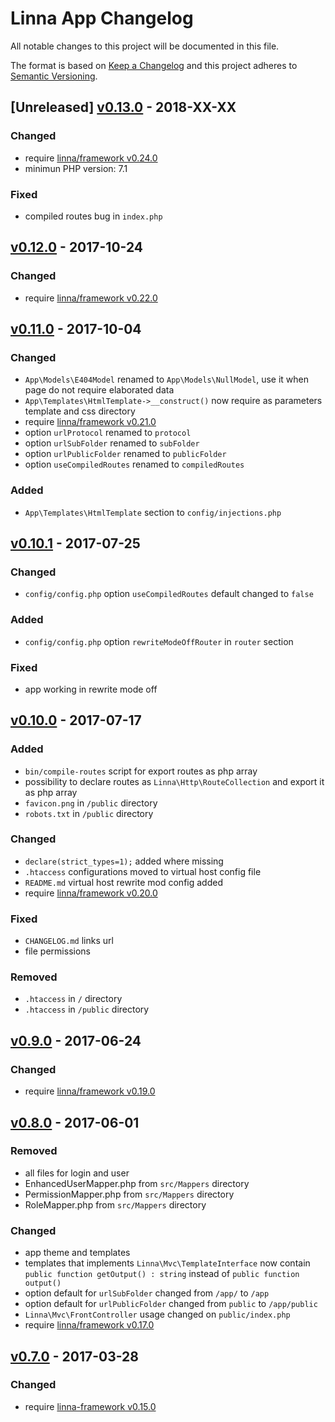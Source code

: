 
# Linna App Changelog

All notable changes to this project will be documented in this file.

The format is based on [Keep a Changelog](http://keepachangelog.com/)
and this project adheres to [Semantic Versioning](http://semver.org/).

## [Unreleased] [v0.13.0](https://github.com/linna/app/compare/v0.12.0...v0.13.0) - 2018-XX-XX

### Changed
* require [linna/framework v0.24.0](https://github.com/linna/framework/releases/tag/v0.24.0)
* minimun PHP version: 7.1

### Fixed
* compiled routes bug in `index.php`

## [v0.12.0](https://github.com/linna/app/compare/v0.11.0...v0.12.0) - 2017-10-24

### Changed
* require [linna/framework v0.22.0](https://github.com/linna/framework/releases/tag/v0.22.0)

## [v0.11.0](https://github.com/linna/app/compare/v0.10.1...v0.11.0) - 2017-10-04

### Changed
* `App\Models\E404Model` renamed to `App\Models\NullModel`, use it when page do not require elaborated data
* `App\Templates\HtmlTemplate->__construct()` now require as parameters template and css directory
* require [linna/framework v0.21.0](https://github.com/linna/framework/releases/tag/v0.21.0)
* option `urlProtocol` renamed to `protocol`
* option `urlSubFolder` renamed to `subFolder`
* option `urlPublicFolder` renamed to `publicFolder`
* option `useCompiledRoutes` renamed to `compiledRoutes`

### Added
* `App\Templates\HtmlTemplate` section to `config/injections.php`

## [v0.10.1](https://github.com/linna/app/compare/v0.10.0...v0.10.1) - 2017-07-25

### Changed
* `config/config.php` option `useCompiledRoutes` default changed to `false`

### Added
* `config/config.php` option `rewriteModeOffRouter` in `router` section

### Fixed
* app working in rewrite mode off

## [v0.10.0](https://github.com/linna/app/compare/v0.9.0...v0.10.0) - 2017-07-17

### Added
* `bin/compile-routes` script for export routes as php array
* possibility to declare routes as `Linna\Http\RouteCollection` and export it as php array
* `favicon.png` in `/public` directory
* `robots.txt` in `/public` directory

### Changed
* `declare(strict_types=1);` added where missing
* `.htaccess` configurations moved to virtual host config file
* `README.md` virtual host rewrite mod config added
* require [linna/framework v0.20.0](https://github.com/linna/framework/releases/tag/v0.20.0)

### Fixed
* `CHANGELOG.md` links url
* file permissions

### Removed
* `.htaccess` in `/` directory
* `.htaccess` in `/public` directory

## [v0.9.0](https://github.com/linna/app/v0.8.0...v0.9.0) - 2017-06-24

### Changed
* require [linna/framework v0.19.0](https://github.com/linna/framework/releases/tag/v0.19.0)

## [v0.8.0](https://github.com/linna/app/compare/v0.7.0...v0.8.0) - 2017-06-01

### Removed
* all files for login and user
* EnhancedUserMapper.php from `src/Mappers` directory
* PermissionMapper.php from `src/Mappers` directory
* RoleMapper.php from `src/Mappers` directory

### Changed
* app theme and templates
* templates that implements `Linna\Mvc\TemplateInterface` now contain `public function getOutput() : string` instead of `public function output()`
* option default for `urlSubFolder` changed from `/app/` to `/app`
* option default for `urlPublicFolder` changed from `public` to `/app/public`
* `Linna\Mvc\FrontController` usage changed on `public/index.php`
* require [linna/framework v0.17.0](https://github.com/linna/framework/releases/tag/v0.17.0)

## [v0.7.0](https://github.com/linna/app/compare/v0.6.1...v0.7.0) - 2017-03-28

### Changed
* require [linna-framework v0.15.0](https://github.com/linna/framework/releases/tag/v0.15.0)
